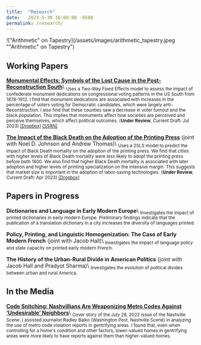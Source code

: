```yaml
---
title:  "Research"
date:   2023-5-30 16:00:00 -0500
permalink: /research/
---
```


!["Arithmetic" on Tapestry](/assets/images/arithmetic_tapestry.jpeg ""Arithmetic" on Tapestry")

## Working Papers

**[Monumental Effects: Symbols of the Lost Cause in the Post-Reconstruction South](https://www.dropbox.com/s/g1qshyoslzgxb1o/monuments_current.pdf?dl=0)**\\
<sub>Uses a Two-Way Fixed Effects model to assess the impact of confederate monument dedications on congressional voting patterns in the US South from 1878-1912. I find that monument dedications are associated with increases in the percentage of voters voting for Democratic candidates, which were largely anti-Reconstruction. I also find that these counties saw a decrease in voter turnout and the black population. This implies that monuments affect how societies are perceived and perceive themselves, which affect political outcomes. (**Under Review**, Current Draft: Jul 2023) [\[Dropbox\]](https://www.dropbox.com/s/g1qshyoslzgxb1o/monuments_current.pdf?dl=0) [\[SSRN\]](https://ssrn.com/abstract=4451402)</sub>

**[The Impact of the Black Death on the Adoption of the Printing Press](https://www.dropbox.com/s/824qoddbym035eb/BDPress_current.pdf?dl=0)**
(joint with Noel D. Johnson and Andrew Thomas)\\
<sub>Uses a 2SLS model to predict the impact of Black Death mortality on the adoption of the printing press. We find that cities with higher levels of Black Death mortality were less likely to adopt the printing press before both 1600. We also find that higher Black Death mortality is associated with later adoption and higher levels of printing specialization on the intensive margin. This suggests that market size is important in the adoption of labor-saving technologies. (**Under Review**, Current Draft: Apr 2023) [\[Dropbox\]](https://www.dropbox.com/s/824qoddbym035eb/BDPress_current.pdf?dl=0)</sub>

## Papers in Progress

**Dictionaries and Language in Early Modern Europe**\\
<sub>Investigates the impact of printed dictionaries in early modern Europe. Preliminary findings indicate that the publication of a translation dictionary in a city increases the diversity of languages printed.</sub>

**Policy, Printing, and Linguistic Homogenization: The Case of Early Modern French**
(joint with Jacob Hall)\\
<sub>Investigates the impact of language policy and state capacity on printed early modern French.</sub>

**The History of the Urban-Rural Divide in American Politics**
(joint with Jacob Hall and Pradyot Sharma)\\
<sub>Investigates the evolution of political divides between urban and rural America.</sub>

## In the Media

**[Code Snitching: Nashvillians Are Weaponizing Metro Codes Against ‘Undesirable’ Neighbors](https://www.nashvillescene.com/news/coverstory/code-snitching-nashvillians-are-weaponizing-metro-codes-against-undesirable-neighbors/article_5e94bd56-0c67-11ed-af4e-e3d04ad7e500.html)**\\
<sub>Cover story of the July 28, 2022 issue of the Nashville Scene. I assisted journalist Radley Balko (Washington Post, Nashville Scene) in analyzing the use of metro code violation reports in gentrifying areas. I found that, even when controlling for a home's condition and other factors, lower-valued homes in gentrifying areas were more likely to have reports against them than higher-valued homes.</sub>